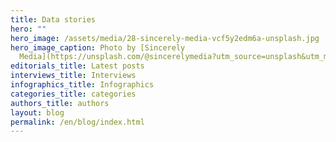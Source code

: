 ```yaml
---
title: Data stories
hero: ""
hero_image: /assets/media/28-sincerely-media-vcf5y2edm6a-unsplash.jpg
hero_image_caption: Photo by [Sincerely
  Media](https://unsplash.com/@sincerelymedia?utm_source=unsplash&utm_medium=referral&utm_content=creditCopyText) on [Unsplash](https://unsplash.com/s/photos/blog?utm_source=unsplash&utm_medium=referral&utm_content=creditCopyText)
editorials_title: Latest posts
interviews_title: Interviews
infographics_title: Infographics
categories_title: categories
authors_title: authors
layout: blog
permalink: /en/blog/index.html
---
```

